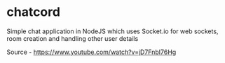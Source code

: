 # chatcord
Simple chat application in NodeJS which uses Socket.io for web sockets, room creation and handling other user details

Source - https://www.youtube.com/watch?v=jD7FnbI76Hg
